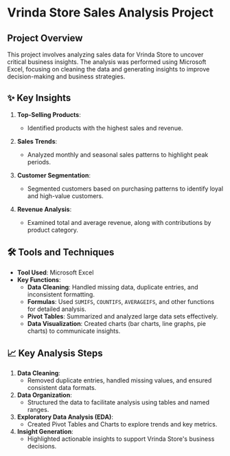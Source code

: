# Vrinda Store Sales Analysis Project

##  Project Overview
This project involves analyzing sales data for Vrinda Store to uncover critical business insights. The analysis was performed using Microsoft Excel,
focusing on cleaning the data and generating insights to improve decision-making and business strategies.

## ✨ Key Insights
1. **Top-Selling Products**:
   - Identified products with the highest sales and revenue.

2. **Sales Trends**:
   - Analyzed monthly and seasonal sales patterns to highlight peak periods.

3. **Customer Segmentation**:
   - Segmented customers based on purchasing patterns to identify loyal and high-value customers.

4. **Revenue Analysis**:
   - Examined total and average revenue, along with contributions by product category.

## 🛠️ Tools and Techniques
- **Tool Used**: Microsoft Excel
- **Key Functions**:
  - **Data Cleaning**: Handled missing data, duplicate entries, and inconsistent formatting.
  - **Formulas**: Used `SUMIFS`, `COUNTIFS`, `AVERAGEIFS`, and other functions for detailed analysis.
  - **Pivot Tables**: Summarized and analyzed large data sets effectively.
  - **Data Visualization**: Created charts (bar charts, line graphs, pie charts) to communicate insights.

## 📈 Key Analysis Steps
1. **Data Cleaning**:
   - Removed duplicate entries, handled missing values, and ensured consistent data formats.
2. **Data Organization**:
   - Structured the data to facilitate analysis using tables and named ranges.
3. **Exploratory Data Analysis (EDA)**:
   - Created Pivot Tables and Charts to explore trends and key metrics.
4. **Insight Generation**:
   - Highlighted actionable insights to support Vrinda Store's business decisions.





